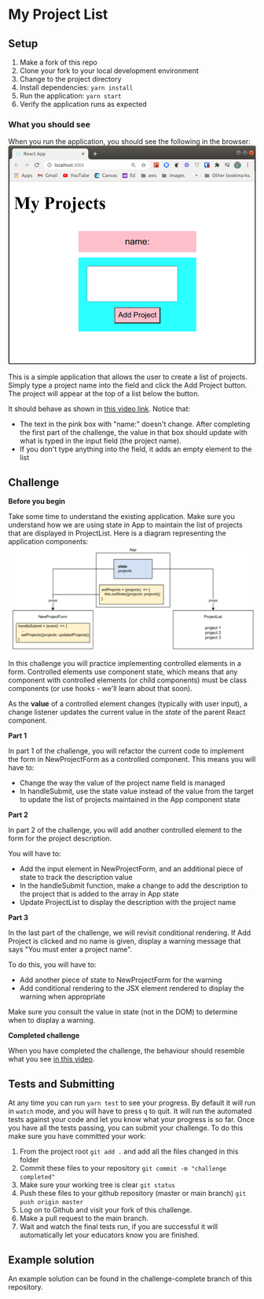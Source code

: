 # My Project List

## Setup

1. Make a fork of this repo
2. Clone your fork to your local development environment
3. Change to the project directory
4. Install dependencies: `yarn install`
5. Run the application: `yarn start`
6. Verify the application runs as expected

### What you should see
When you run the application, you should see the following in the browser:
![app at start of challenge](./challenge-start-image.png)

This is a simple application that allows the user to create a list of projects. Simply type a project name into the field and click the Add Project button. The project will appear at the top of a list below the button.

It should behave as shown in [this video link](https://youtu.be/HIIij5J-vNQ). Notice that:
- The text in the pink box with "name:" doesn't change. After completing the first part of the challenge, the value in that box should update with what is typed in the input field (the project name).
- If you don't type anything into the field, it adds an empty element to the list

## Challenge

**Before you begin**

Take some time to understand the existing application. Make sure you understand how we are using state in App to maintain the list of projects that are displayed in ProjectList. Here is a diagram representing the application components:
![Application component diagram](./app-diagram.png)



In this challenge you will practice implementing controlled elements in a form. Controlled elements use component state, which means that any component with controlled elements (or child components) must be class components (or use hooks - we'll learn about that soon).

As the **value** of a controlled element changes (typically with user input), a change listener updates the current value in the *state* of the parent React component.

**Part 1**

In part 1 of the challenge, you will refactor the current code to implement the form in NewProjectForm as a controlled component. This means you will have to:

- Change the way the value of the project name field is managed
- In handleSubmit, use the state value instead of the value from the target to update the list of projects maintained in the App component state

**Part 2**

In part 2 of the challenge, you will add another controlled element to the form for the project description.

You will have to:

- Add the input element in NewProjectForm, and an additional piece of state to track the description value
- In the handleSubmit function, make a change to add the description to the project that is added to the array in App state
- Update ProjectList to display the description with the project name


**Part 3** 

In the last part of the challenge, we will revisit conditional rendering. 
If Add Project is clicked and no name is given, display a warning message that says "You must enter a project name".

To do this, you will have to:
- Add another piece of state to NewProjectForm for the warning
- Add conditional rendering to the JSX element rendered to display the warning when appropriate
 
Make sure you consult the value in state (not in the DOM) to determine when to display a warning.

**Completed challenge**

When you have completed the challenge, the behaviour should resemble what you see [in this video](https://youtu.be/XzD7Qff9HSQ).


## Tests and Submitting

At any time you can run `yarn test` to see your progress. By default it will run in `watch` mode, and you will have to press `q` to quit. It will run the automated tests against your code and let you know what your progress is so far. Once you have all the tests passing, you can submit your challenge. To do this make sure you have committed your work:

1. From the project root `git add .` and add all the files changed in this folder
2. Commit these files to your repository `git commit -m "challenge completed"`
3. Make sure your working tree is clear `git status`
4. Push these files to your github repository (master or main branch) `git push origin master`
5. Log on to Github and visit your fork of this challenge.
6. Make a pull request to the main branch.
7. Wait and watch the final tests run, if you are successful it will automatically let your educators know you are finished.

## Example solution

An example solution can be found in the challenge-complete branch of this repository.